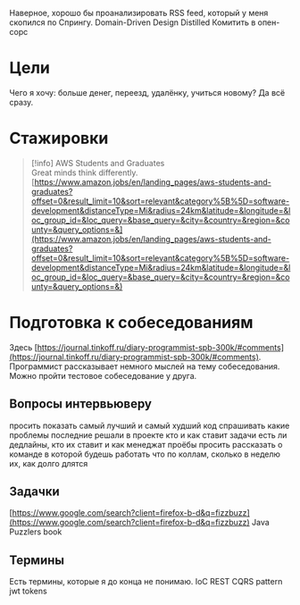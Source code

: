 Наверное, хорошо бы проанализировать RSS feed, который у меня скопился по Спрингу.
Domain-Driven Design Distilled
Комитить в опен-сорс
# Цели
Чего я хочу: больше денег, переезд, удалёнку, учиться новому? Да всё сразу.
# Стажировки

> [!info] AWS Students and Graduates  
> Great minds think differently.  
> [https://www.amazon.jobs/en/landing_pages/aws-students-and-graduates?offset=0&result_limit=10&sort=relevant&category%5B%5D=software-development&distanceType=Mi&radius=24km&latitude=&longitude=&loc_group_id=&loc_query=&base_query=&city=&country=&region=&county=&query_options=&](https://www.amazon.jobs/en/landing_pages/aws-students-and-graduates?offset=0&result_limit=10&sort=relevant&category%5B%5D=software-development&distanceType=Mi&radius=24km&latitude=&longitude=&loc_group_id=&loc_query=&base_query=&city=&country=&region=&county=&query_options=&)  
# Подготовка к собеседованиям
Здесь [https://journal.tinkoff.ru/diary-programmist-spb-300k/#comments](https://journal.tinkoff.ru/diary-programmist-spb-300k/#comments). Программист рассказывает немного мыслей на тему собеседования. Можно пройти тестовое собеседование у друга.
## Вопросы интервьюверу
просить показать самый лучший и самый худший код
спрашивать какие проблемы последние решали в проекте
кто и как ставит задачи
есть ли дедлайны, кто их ставит и как менеджат проёбы
просить рассказать о команде в которой будешь работать
что по коллам, сколько в неделю их, как долго длятся
## Задачки
[https://www.google.com/search?client=firefox-b-d&q=fizzbuzz](https://www.google.com/search?client=firefox-b-d&q=fizzbuzz)
Java Puzzlers book
## Термины
Есть термины, которые я до конца не понимаю.
IoC
REST
CQRS pattern
jwt tokens